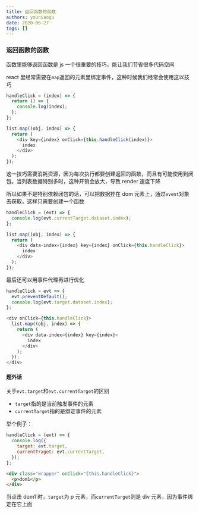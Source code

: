 ```yaml
---
title: 返回函数的函数
authors: youniaogu
date: 2020-06-27
tags: []
---
```


### 返回函数的函数

函数里能够返回函数是 js 一个很重要的技巧，能让我们节省很多代码空间

react 里经常需要在`map`返回的元素里绑定事件，这种时候我们经常会使用这以技巧

```javascript
handleClick = (index) => {
  return () => {
    console.log(index);
  };
};

list.map((obj, index) => {
  return (
    <div key={index} onClick={this.handleClick(index)}>
      index
    </div>
  );
});
```

这一技巧需要消耗资源，因为每次执行都要创建返回的函数，而且有可能使用到闭包。当列表数据特别多时，这种开销会放大，导致 render 速度下降

所以如果不是特别依赖闭包的话，可以把数据挂在 dom 元素上，通过`event`对象去获取，这样只需要创建一个函数

```javascript
handleClick = (evt) => {
  console.log(evt.currentTarget.dataset.index);
};

list.map((obj, index) => {
  return (
    <div data-index={index} key={index} onClick={this.handleClick}>
      index
    </div>
  );
});
```

最后还可以用事件代理再进行优化

```javascript
handleClick = evt => {
  evt.preventDefault();
  console.log(evt.target.dataset.index);
};

<div onClick={this.handleClick}>
  list.map((obj, index) => {
    return (
      <div data-index={index} key={index}>
        index
      </div>
    );
  });
</div>
```

#### 题外话

关于`evt.target`和`evt.currentTarget`的区别

- `target`指的是当前触发事件的元素
- `currentTarget`指的是绑定事件的元素

举个例子：

```javascript
handleClick = (evt) => {
  console.log({
    target: evt.target,
    currentTraget: evt.currentTarget,
  });
};
```

```html
<div class="wrapper" onClick="{this.handleClick}">
  <p>dom1</p>
</div>
```

当点击 dom1 时，`target`为 p 元素，而`currentTarget`则是 div 元素，因为事件绑定在它上面
